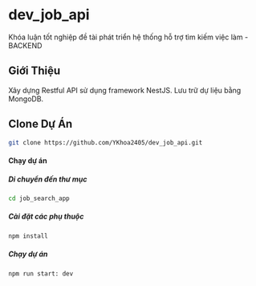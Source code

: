 # dev_job_api

Khóa luận tốt nghiệp đề tài phát triển hệ thống hỗ trợ tìm kiếm việc làm - BACKEND


## Giới Thiệu

Xây dựng  Restful API sử dụng framework NestJS.
Lưu trữ dự liệu bằng MongoDB.


## Clone Dự Án
```bash
git clone https://github.com/YKhoa2405/dev_job_api.git
```

#### Chạy dự án


##### Di chuyển đến thư mục
```bash
cd job_search_app
```

##### Cài đặt các phụ thuộc
```bash
npm install
```

##### Chạy dự án
```bash
npm run start: dev
```
